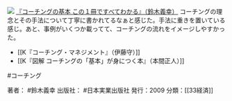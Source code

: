 
[![](https://images-fe.ssl-images-amazon.com/images/I/419EVFkvh2L._SL160_.jpg)](http://www.amazon.co.jp/exec/obidos/ASIN/B00K9YAMT6/choiyaki81-22/ref=nosim)
[『コーチングの基本 この１冊ですべてわかる』（鈴木義幸）](http://www.amazon.co.jp/exec/obidos/ASIN/B00K9YAMT6/choiyaki81-22/ref=nosim)
コーチングの理念とその手法について丁寧に書かれてるなぁと感じた。手法に重きを置いている感じ。あと、事例がいくつか載ってて、コーチングの流れをイメージしやすかった。

- [[K『コーチング・マネジメント』（伊藤守）]]
- [[K『図解 コーチングの「基本」が身につく本』（本間正人）]]

#コーチング 

著者： #鈴木義幸 
出版社： #日本実業出版社
発行：2009
分類：[[33経済]]

